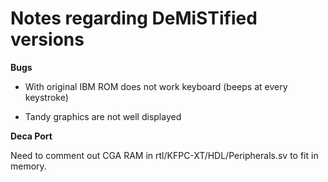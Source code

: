 # Notes regarding DeMiSTified versions

**Bugs**

* With original IBM ROM does not work keyboard (beeps at every keystroke)

* Tandy graphics are not well displayed

  

**Deca Port**

Need to comment out CGA RAM in rtl/KFPC-XT/HDL/Peripherals.sv to fit in memory.







